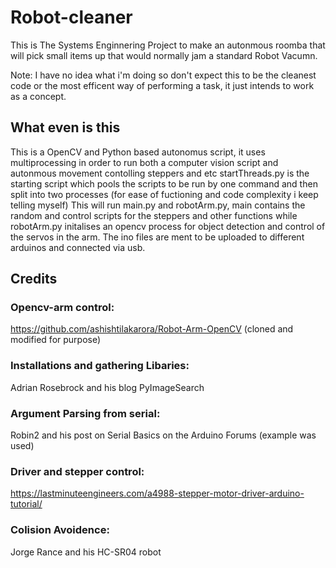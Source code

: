 # Robot-cleaner
This is The Systems Enginnering Project to make an autonmous roomba that will pick small items up that would normally jam a standard Robot Vacumn.

Note: I have no idea what i'm doing so don't expect this to be the cleanest code or the most efficent way of performing a task, it just intends to work as a concept.


## What even is this

This is a OpenCV and Python based autonomus script, it uses multiprocessing in order to run both a computer vision script and autonmous movement contolling steppers and etc 
startThreads.py is the starting script which pools the scripts to be run by one command and then split into two processes (for ease of fuctioning and code complexity i keep telling myself) This will run main.py and robotArm.py, main contains the random and control scripts for the steppers and other functions while robotArm.py initalises an opencv process for object detection and control of the servos in the arm. The ino files are ment to be uploaded to different arduinos and connected via usb.


## Credits
### Opencv-arm control:
https://github.com/ashishtilakarora/Robot-Arm-OpenCV (cloned and modified for purpose)

### Installations and gathering Libaries:
 Adrian Rosebrock and his blog PyImageSearch

### Argument Parsing from serial:
Robin2 and his post on Serial Basics on the Arduino Forums (example was used)

### Driver and stepper control:
https://lastminuteengineers.com/a4988-stepper-motor-driver-arduino-tutorial/

### Colision Avoidence:
Jorge Rance and his HC-SR04 robot
